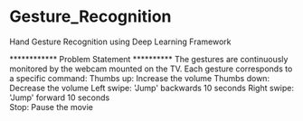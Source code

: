 # Gesture_Recognition
Hand Gesture Recognition using Deep Learning Framework

************ Problem Statement **********
The gestures are continuously monitored by the webcam mounted on the TV. Each gesture corresponds to a specific command:
Thumbs up:  Increase the volume
Thumbs down: Decrease the volume
Left swipe: 'Jump' backwards 10 seconds
Right swipe: 'Jump' forward 10 seconds  
Stop: Pause the movie
